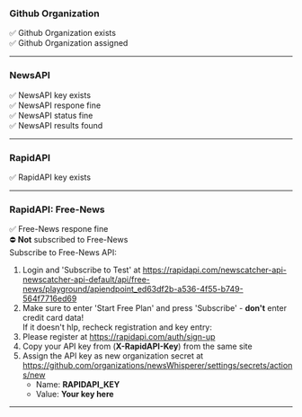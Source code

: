 ### Github Organization  
:white_check_mark: Github Organization exists  
:white_check_mark: Github Organization assigned  

---
  
### NewsAPI  
:white_check_mark: NewsAPI key exists  
:white_check_mark: NewsAPI respone fine  
:white_check_mark: NewsAPI status fine  
:white_check_mark: NewsAPI results found  

---
  
### RapidAPI  
:white_check_mark: RapidAPI key exists  

---
  
### RapidAPI: Free-News  
:white_check_mark: Free-News respone fine  
:no_entry: **Not** subscribed to Free-News  
Subscribe to Free-News API:  
1. Login and 'Subscribe to Test' at https://rapidapi.com/newscatcher-api-newscatcher-api-default/api/free-news/playground/apiendpoint_ed63df2b-a536-4f55-b749-564f7716ed69  
2. Make sure to enter 'Start Free Plan' and press 'Subscribe' - **don't** enter credit card data!  
If it doesn't hlp, recheck registration and key entry:  
1. Please register at https://rapidapi.com/auth/sign-up  
2. Copy your API key from (**X-RapidAPI-Key**) from the same site  
3. Assign the API key as new organization secret at https://github.com/organizations/newsWhisperer/settings/secrets/actions/new  
   * Name:  **RAPIDAPI_KEY**   
   * Value: **Your key here**   

---
  

